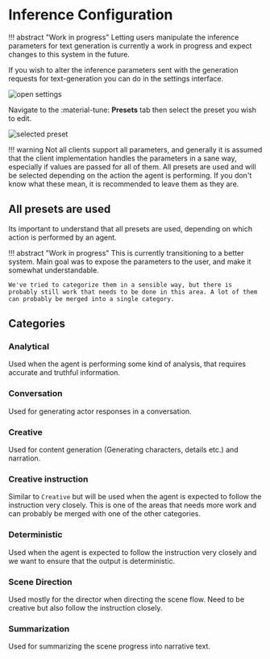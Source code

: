 # Inference Configuration

!!! abstract "Work in progress"
    Letting users manipulate the inference parameters for text generation is currently a work in progress and expect
    changes to this system in the future.

If you wish to alter the inference parameters sent with the generation requests for text-generation you can do in the settings interface.

![open settings](/talemate/img/0.26.0/open-settings.png)

Navigate to the :material-tune: **Presets** tab then select the preset you wish to edit.

![selected preset](/talemate/img/0.26.0/inference-presets-1.png)

!!! warning
    Not all clients support all parameters, and generally it is assumed that the client implementation handles the parameters in a sane way, especially if values are passed for all of them. All presets are used and will be selected depending on the action the agent is performing. If you don't know what these mean, it is recommended to leave them as they are.

## All presets are used

Its important to understand that all presets are used, depending on which action is performed by an agent.

!!! abstract "Work in progress"
    This is currently transitioning to a better system. Main goal was to expose the parameters to the user, and make it somewhat understandable.

    We've tried to categorize them in a sensible way, but there is probably still work that needs to be done in this area. A lot of them can probably be merged into a single category.

## Categories

### Analytical

Used when the agent is performing some kind of analysis, that requires accurate and truthful information.

### Conversation

Used for generating actor responses in a conversation.

### Creative

Used for content generation (Generating characters, details etc.) and narration.

### Creative instruction

Similar to `Creative` but will be used when the agent is expected to follow the instruction very closely. This is one of the areas that needs more work and can probably be merged with one of the other categories.

### Deterministic

Used when the agent is expected to follow the instruction very closely and we want to ensure that the output is deterministic.

### Scene Direction

Used mostly for the director when directing the scene flow. Need to be creative but also follow the instruction closely.

### Summarization

Used for summarizing the scene progress into narrative text.